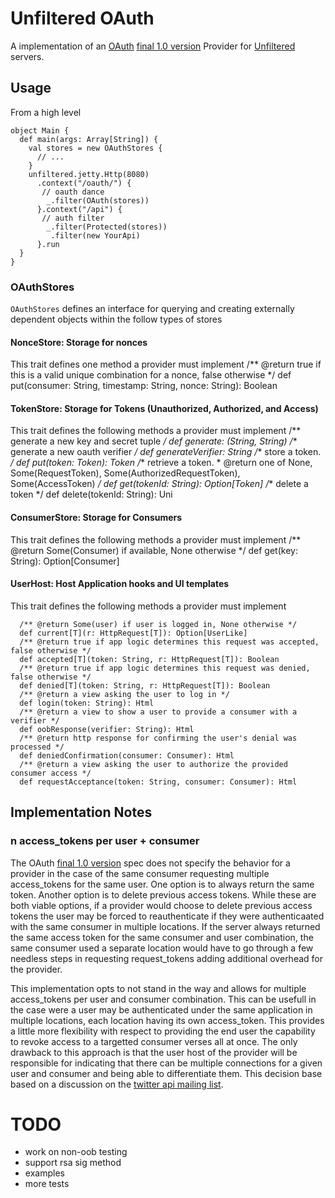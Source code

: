 # Unfiltered OAuth

A implementation of an [OAuth](http://oauth.net/) [final 1.0 version][oauth_1_0] Provider for [Unfiltered](http://github.com/n8han/unfiltered#readme) servers.

## Usage

From a high level

    object Main {
      def main(args: Array[String]) {
        val stores = new OAuthStores {
          // ...
        }
        unfiltered.jetty.Http(8080)
          .context("/oauth/") {
           // oauth dance
            _.filter(OAuth(stores))
          }.context("/api") {
           // auth filter
            _.filter(Protected(stores))
             .filter(new YourApi)
          }.run
      }
    }

### OAuthStores

`OAuthStores` defines an interface for querying and creating externally dependent objects within the follow types of stores

#### NonceStore: Storage for nonces

This trait defines one method a provider must implement
     /** @return true if this is a valid unique combination for a nonce, false otherwise */
     def put(consumer: String, timestamp: String, nonce: String): Boolean

#### TokenStore: Storage for Tokens (Unauthorized, Authorized, and Access)

This trait defines the following methods a provider must implement
       /** generate a new key and secret tuple */
       def generate: (String, String)
       /** generate a new oauth verifier */
       def generateVerifier: String
       /** store a token. */
       def put(token: Token): Token
       /** retrieve a token.
        * @return one of None, Some(RequestToken), Some(AuthorizedRequestToken), Some(AccessToken) */
       def get(tokenId: String): Option[Token]
       /** delete a token */
       def delete(tokenId: String): Uni

#### ConsumerStore: Storage for Consumers

This trait defines the following methods a provider must implement
     /** @return Some(Consumer) if available, None otherwise */
     def get(key: String): Option[Consumer]

#### UserHost: Host Application hooks and UI templates

This trait defines the following methods a provider must implement

      /** @return Some(user) if user is logged in, None otherwise */
      def current[T](r: HttpRequest[T]): Option[UserLike]
      /** @return true if app logic determines this request was accepted, false otherwise */
      def accepted[T](token: String, r: HttpRequest[T]): Boolean
      /** @return true if app logic determines this request was denied, false otherwise */
      def denied[T](token: String, r: HttpRequest[T]): Boolean
      /** @return a view asking the user to log in */
      def login(token: String): Html
      /** @return a view to show a user to provide a consumer with a verifier */
      def oobResponse(verifier: String): Html
      /** @return http response for confirming the user's denial was processed */
      def deniedConfirmation(consumer: Consumer): Html
      /** @return a view asking the user to authorize the provided consumer access */
      def requestAcceptance(token: String, consumer: Consumer): Html

## Implementation Notes

### n access_tokens per user + consumer
  The OAuth [final 1.0 version][oauth_1_0] spec does not specify the behavior for a provider in the case
  of the same consumer requesting multiple access_tokens for the same user. One option is to always return the same token. Another option is to delete previous access tokens. While these are both viable options, if a provider would choose to delete previous access tokens the user may be forced to reauthenticate if they were authenticaated with the same consumer in multiple locations. If the server always returned the same access token for the same consumer and user combination, the same consumer used a separate location would have to go through a few needless steps in requesting request_tokens adding additional overhead for the provider.

  This implementation opts to not stand in the way and allows for multiple access_tokens per user and consumer combination. This can be usefull in the case were a user may be authenticated under the same application in multiple locations, each location having its own access_token. This provides a little more flexibility with respect to providing the end user the capability to revoke access to a targetted consumer verses all at once. The only drawback to this approach is that the user host of the provider will be responsible for indicating that there can be multiple connections for a given user and consumer and being able to differentiate them. This decision base based on a discussion on the [twitter api mailing list](http://code.google.com/p/twitter-api/issues/detail?id=372).

# TODO

* work on non-oob testing
* support rsa sig method
* examples
* more tests

[oauth_1_0]: http://tools.ietf.org/html/rfc5849
